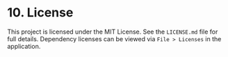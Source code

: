 ﻿# 10. License

This project is licensed under the MIT License. See the `LICENSE.md` file for full details.
Dependency licenses can be viewed via `File > Licenses` in the application.